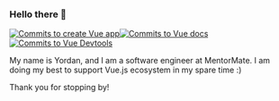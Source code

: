 ### Hello there 👋


[![Commits to create Vue app](https://img.shields.io/github/commit-activity/t/vuejs/create-vue?authorFilter=yordan-ramchev&label=vuejs/create-vue&logo=vuedotjs&color=4FC08D)](https://github.com/vuejs/create-vue/commits?author=yordan-ramchev)[![Commits to Vue docs](https://img.shields.io/github/commit-activity/t/vuejs/docs?authorFilter=yordan-ramchev&label=vuejs/docs&&logo=vuedotjs&color=4FC08D)](https://github.com/vuejs/docs/commits?author=yordan-ramchev)[![Commits to Vue Devtools](https://img.shields.io/github/commit-activity/t/vuejs/devtools-next?authorFilter=yordan-ramchev&label=vuejs/devtools-next&logo=vuedotjs&color=4FC08D)](https://github.com/vuejs/devtools-next/commits?author=yordan-ramchev)

My name is Yordan, and I am a software engineer at MentorMate. I am doing my best to support Vue.js ecosystem in my spare time :)

Thank you for stopping by!

<!--
**Yordan-Ramchev/Yordan-Ramchev** is a ✨ _special_ ✨ repository because its `README.md` (this file) appears on your GitHub profile.

Here are some ideas to get you started:

- 🔭 I’m currently working on ...
- 🌱 I’m currently learning ...
- 👯 I’m looking to collaborate on ...
- 🤔 I’m looking for help with ...
- 💬 Ask me about ...
- 📫 How to reach me: ...
- 😄 Pronouns: ...
- ⚡ Fun fact: ...
-->
